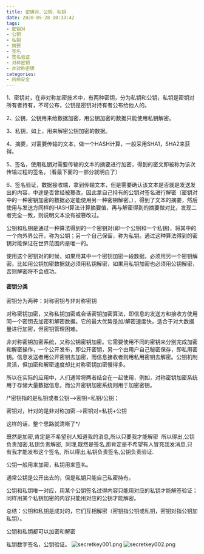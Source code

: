 ```yaml
---
title: 密钥对、公钥、私钥
date: 2020-05-28 10:33:42
tags:
- 密钥对
- 公钥
- 私钥
- 摘要
- 签名
- 签名验证
- 对称密钥
- 非对称密钥
categories: 
- 网络安全
---
```

1、密钥对，在非对称加密技术中，有两种密钥，分为私钥和公钥，私钥是密钥对所有者持有，不可公布，公钥是密钥对持有者公布给他人的。

2、公钥，公钥用来给数据加密，用公钥加密的数据只能使用私钥解密。
<!--more-->
3、私钥，如上，用来解密公钥加密的数据。

4、摘要，对需要传输的文本，做一个HASH计算，一般采用SHA1，SHA2来获得。

5、签名，使用私钥对需要传输的文本的摘要进行加密，得到的密文即被称为该次传输过程的签名。（看最下面的一部分就明白了）

6、签名验证，数据接收端，拿到传输文本，但是需要确认该文本是否就是发送发出的内容，中途是否曾经被篡改。因此拿自己持有的公钥对签名进行解密（密钥对中的一种密钥加密的数据必定能使用另一种密钥解密。），得到了文本的摘要，然后使用与发送方同样的HASH算法计算摘要值，再与解密得到的摘要做对比，发现二者完全一致，则说明文本没有被篡改过。

公钥和私钥是通过一种算法得到的一个密钥对(即一个公钥和一个私钥)，将其中的一个向外界公开，称为公钥；另一个自己保留，称为私钥。通过这种算法得到的密钥对能保证在世界范围内是唯一的。

使用这个密钥对的时候，如果用其中一个密钥加密一段数据，必须用另一个密钥解密。比如用公钥加密数据就必须用私钥解密，如果用私钥加密也必须用公钥解密，否则解密将不会成功。

#### 密钥分类
密钥分为两种：对称密钥与非对称密钥

对称密钥加密，又称私钥加密或会话密钥加密算法，即信息的发送方和接收方使用同一个密钥去加密和解密数据。它的最大优势是加/解密速度快，适合于对大数据量进行加密，但密钥管理困难。

非对称密钥加密系统，又称公钥密钥加密。它需要使用不同的密钥来分别完成加密和解密操作，一个公开发布，即公开密钥，另一个由用户自己秘密保存，即私用密钥。信息发送者用公开密钥去加密，而信息接收者则用私用密钥去解密。公钥机制灵活，但加密和解密速度却比对称密钥加密慢得多。

所以在实际的应用中，人们通常将两者结合在一起使用，例如，对称密钥加密系统用于存储大量数据信息，而公开密钥加密系统则用于加密密钥。

/*密钥指的是私钥或者公钥—>密钥=私钥/公钥；

密钥对，针对的是非对称加密—>密钥对=私钥+公钥

这样的话，整个思路就清晰了*/

既然是加密,肯定是不希望别人知道我的消息,所以只要我才能解密 
所以得出,公钥负责加密,私钥负责解密, 
同理,既然是签名,那肯定是不希望有人冒充我发消息,只有我才能发布这个签名, 
所以得出,私钥负责签名,公钥负责验证.

公钥一般用来加密，私钥用来签名。

通常公钥是公开出去的，但是私钥只能自己私密持有。

公钥和私钥唯一对应，用某个公钥签名过得内容只能用对应的私钥才能解签验证；同样用某个私钥加密的内容只能用对应的公钥才能解密。

总结：公钥和私钥是成对的，它们互相解密（密钥指公钥或私钥，密钥对指公钥加私钥）。

公钥和私钥都可以加密和解密

私钥数字签名，公钥验证。
![secretkey001.png](http://alivnram-test.oss-cn-beijing.aliyuncs.com/alivnblog/secretkey001.jpg)
![secretkey002.png](http://alivnram-test.oss-cn-beijing.aliyuncs.com/alivnblog/secretkey002.jpg)